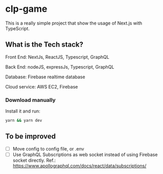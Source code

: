# clp-game

This is a really simple project that show the usage of Next.js with TypeScript.

## What is the Tech stack?

Front End: NextJs, ReactJS, Typescript, GraphQL

Back End: nodeJS, expressJs, Typescript, GraphQL

Database: Firebase realtime database

Cloud service: AWS EC2, Firebase

### Download manually

Install it and run:

```bash
yarn && yarn dev
```

## To be improved

 * [ ] Move config to config file, or .env
 * [ ] Use GraphQL Subscriptions as web socket instead of using Firebase socket directly. Ref.: https://www.apollographql.com/docs/react/data/subscriptions/
